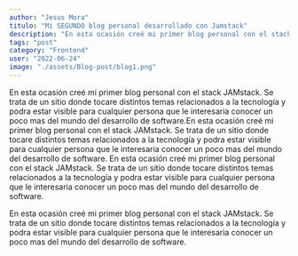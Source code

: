 ```yaml
---
author: "Jesus Mora"
titulo: "Mi SEGUNDO blog personal desarrollado con Jamstack"
description: "En esta ocasión creé mi primer blog personal con el stack JAMstack. Se trata de un sitio donde tocare distintos temas relacionados a la tecnología y podra estar visible para cualquier persona que le interesaria conocer un poco mas del mundo del desarrollo de software."
tags: "post"
category: "Frontend"
user: "2022-06-24"
image: "./assets/Blog-post/blog1.png"
---
```



En esta ocasión creé mi primer blog personal con el stack JAMstack. Se trata de un sitio donde tocare distintos temas relacionados a la tecnología y podra estar visible para cualquier persona que le interesaria conocer un poco mas del mundo del desarrollo de software.En esta ocasión creé mi primer blog personal con el stack JAMstack. Se trata de un sitio donde tocare distintos temas relacionados a la tecnología y podra estar visible para cualquier persona que le interesaria conocer un poco mas del mundo del desarrollo de software.
En esta ocasión creé mi primer blog personal con el stack JAMstack. Se trata de un sitio donde tocare distintos temas relacionados a la tecnología y podra estar visible para cualquier persona que le interesaria conocer un poco mas del mundo del desarrollo de software.

En esta ocasión creé mi primer blog personal con el stack JAMstack. Se trata de un sitio donde tocare distintos temas relacionados a la tecnología y podra estar visible para cualquier persona que le interesaria conocer un poco mas del mundo del desarrollo de software.
